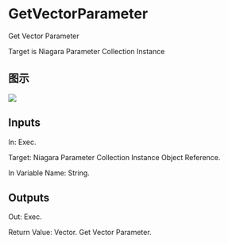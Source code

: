 # GetVectorParameter

Get Vector Parameter

Target is Niagara Parameter Collection Instance

## 图示

![]($-20221218-20122299.png)

## Inputs

In: Exec.

Target: Niagara Parameter Collection Instance Object Reference.

In Variable Name: String.  

## Outputs

Out: Exec.

Return Value: Vector. Get Vector Parameter.

